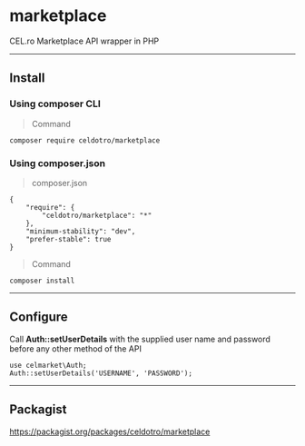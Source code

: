 # marketplace
CEL.ro Marketplace API wrapper in PHP

___
## Install 

### Using composer CLI
>Command
```
composer require celdotro/marketplace
```

### Using composer.json
>composer.json
```
{  
    "require": {  
        "celdotro/marketplace": "*"
    },
    "minimum-stability": "dev",
    "prefer-stable": true
}
```

>Command
```
composer install
```
___
## Configure
Call **Auth::setUserDetails** with the supplied user name and password before any other method of the API
```
use celmarket\Auth;
Auth::setUserDetails('USERNAME', 'PASSWORD');
```
___
## Packagist
https://packagist.org/packages/celdotro/marketplace